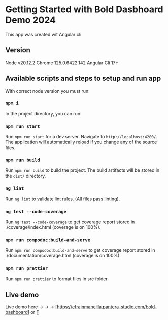 # Getting Started with Bold Dasbhoard Demo 2024

This app was created wit Angular cli

## Version

Node v20.12.2
Chrome 125.0.6422.142
Angular Cli 17+

## Available scripts and steps to setup and run app

With correct node version you must run:

### `npm i`

In the project directory, you can run:

### `npm run start`

Run `npm run start` for a dev server. Navigate to `http://localhost:4200/`. The application will automatically reload if you change any of the source files.

### `npm run build`

Run `npm run build` to build the project. The build artifacts will be stored in the `dist/` directory.

### `ng lint`

Run `ng lint` to validate lint rules. (All files pass linting).

### `ng test --code-coverage`

Run `ng test --code-coverage` to get coverage report stored in ./coverage/index.html (coverage is on 100%).

### `npm run compodoc:build-and-serve`

Run `npm run compodoc:build-and-serve` to get coverage report stored in ./documentation/coverage.html (coverage is on 100%).

### `npm run prettier`

Run `npm run prettier` to format files in src folder.

## Live demo

Live demo here -> -> -> [https://efrainmancilla.pantera-studio.com/bold-bashboard] or []
